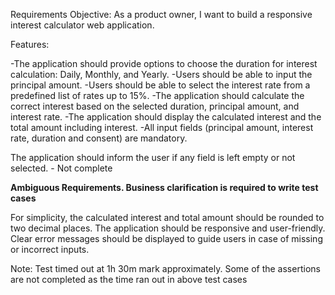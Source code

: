 Requirements
Objective: As a product owner, I want to build a responsive interest calculator web application.

Features:

-The application should provide options to choose the duration for interest calculation: Daily, Monthly, and Yearly.
-Users should be able to input the principal amount.
-Users should be able to select the interest rate from a predefined list of rates up to 15%.
-The application should calculate the correct interest based on the selected duration, principal amount, and interest rate.
-The application should display the calculated interest and the total amount including interest.
-All input fields (principal amount, interest rate, duration and consent) are mandatory.

The application should inform the user if any field is left empty or not selected. - Not complete



**Ambiguous Requirements. Business clarification is required to write test cases**

For simplicity, the calculated interest and total amount should be rounded to two decimal places.
The application should be responsive and user-friendly.
Clear error messages should be displayed to guide users in case of missing or incorrect inputs.


Note: Test timed out at 1h 30m mark approximately. Some of the assertions are not completed as the time ran out in above test cases
